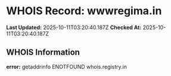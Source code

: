 # WHOIS Record: wwwregima.in

**Last Updated:** 2025-10-11T03:20:40.187Z
**Checked At:** 2025-10-11T03:20:40.187Z

## WHOIS Information

**error:** getaddrinfo ENOTFOUND whois.registry.in


